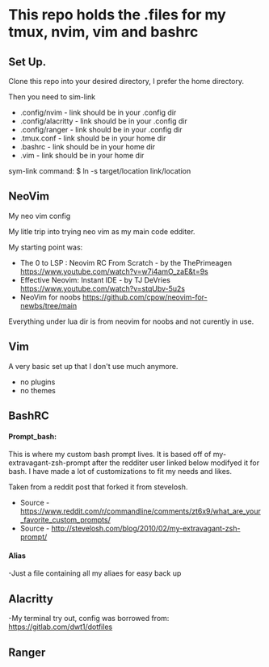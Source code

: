 # This repo holds the .files for my tmux, nvim, vim and bashrc

## Set Up.
Clone this repo into your desired directory, I prefer the home directory.

Then you need to sim-link
* .config/nvim      - link should be in your .config dir
* .config/alacritty - link should be in your .config dir
* .config/ranger    - link should be in your .config dir
* .tmux.conf        - link should be in your home dir
* .bashrc           - link should be in your home dir
* .vim              - link should be in your home dir

sym-link command:
$ ln -s target/location link/location

## NeoVim
My neo vim config

My litle trip into trying neo vim as my main code edditer.

My starting point was:

- The 0 to LSP : Neovim RC From Scratch - by the ThePrimeagen
https://www.youtube.com/watch?v=w7i4amO_zaE&t=9s
- Effective Neovim: Instant IDE - by TJ DeVries
https://www.youtube.com/watch?v=stqUbv-5u2s
- NeoVim for noobs
https://github.com/cpow/neovim-for-newbs/tree/main

Everything under lua dir is from neovim for noobs and not curently in use.

## Vim
A very basic set up that I don't use much anymore.
- no plugins
- no themes

## BashRC
#### Prompt_bash:
This is where my custom bash prompt lives. It is based off of my-extravagant-zsh-prompt
after the redditer user linked below modifyed it for bash. I have made a lot of customizations
to fit my needs and likes.

Taken from a reddit post that forked it from stevelosh.
- Source - https://www.reddit.com/r/commandline/comments/zt6x9/what_are_your_favorite_custom_prompts/
- Source - http://stevelosh.com/blog/2010/02/my-extravagant-zsh-prompt/

#### Alias
-Just a file containing all my aliaes for easy back up

## Alacritty
-My terminal try out, config was borrowed from:
https://gitlab.com/dwt1/dotfiles

## Ranger
